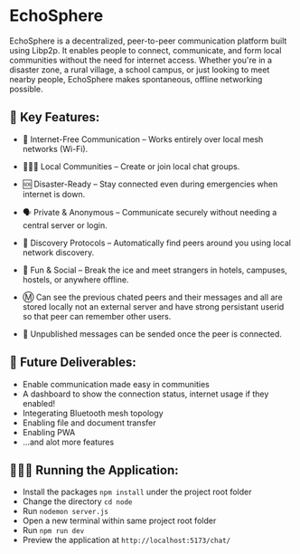 # EchoSphere

EchoSphere is a decentralized, peer-to-peer communication platform built using Libp2p. It enables people to connect, communicate, and form local communities without the need for internet access. Whether you're in a disaster zone, a rural village, a school campus, or just looking to meet nearby people, EchoSphere makes spontaneous, offline networking possible.

## 🚀 Key Features:

- 📶 Internet-Free Communication – Works entirely over local mesh networks (Wi-Fi).

- 🧑‍🤝‍🧑 Local Communities – Create or join local chat groups.

- 🆘 Disaster-Ready – Stay connected even during emergencies when internet is down.

- 🗣️ Private & Anonymous – Communicate securely without needing a central server or login.

- 🧭 Discovery Protocols – Automatically find peers around you using local network discovery.

- 🎉 Fun & Social – Break the ice and meet strangers in hotels, campuses, hostels, or anywhere offline.

- Ⓜ️ Can see the previous chated peers and their messages and all are stored locally not an external server and have strong persistant userid so that peer can remember other users.

- 📢 Unpublished messages can be sended once the peer is connected.

## 🚀 Future Deliverables:

- Enable communication made easy in communities
- A dashboard to show the connection status, internet usage if they enabled!
- Integerating Bluetooth mesh topology
- Enabling file and document transfer
- Enabling PWA
- ...and alot more features

## 🏃‍♀️‍➡️ Running the Application:

- Install the packages `npm install` under the project root folder
- Change the directory `cd node`
- Run `nodemon server.js`
- Open a new terminal within same project root folder
- Run `npm run dev`
- Preview the application at `http://localhost:5173/chat/`
